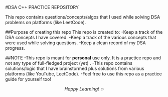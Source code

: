 #DSA C++ PRACTICE REPOSITORY

This repo contains questions/concepts/algos that I used while solving DSA problems on platforms (like LeetCode).

##Purpose of creating this repo
This repo is created to:
-Keep a track of the DSA concepts I have covered.
-Keep a track of the various concepts that were used while solving questions.
-Keep a clean record of my DSA progress.

##NOTE
-This repo is meant for **personal** use only. It is a practice repo and not any type of full-fledged project (yet) .
-This repo contains solutions/logic that I have brainstormed plus solutions from various platforms (like YouTube, LeetCode).
-Feel free to use this repo as a practice guide for yourself too! 

<p align = "center"><i>Happy Learning! ✨</i></p>